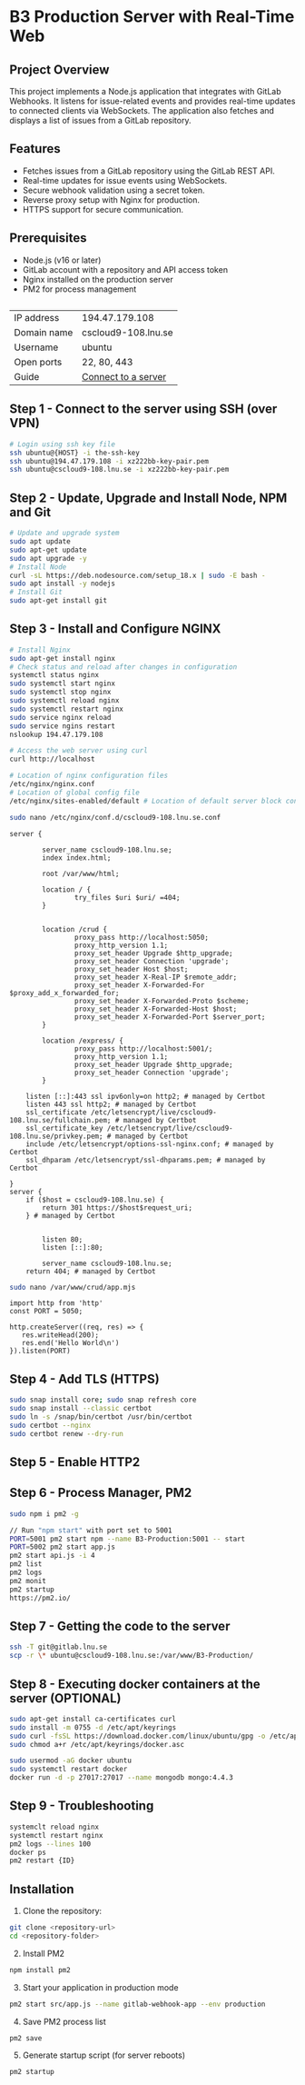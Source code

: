 # B3 Production Server with Real-Time Web

## Project Overview

This project implements a Node.js application that integrates with GitLab Webhooks. It listens for issue-related events and provides real-time updates to connected clients via WebSockets. The application also fetches and displays a list of issues from a GitLab repository.

## Features

- Fetches issues from a GitLab repository using the GitLab REST API.
- Real-time updates for issue events using WebSockets.
- Secure webhook validation using a secret token.
- Reverse proxy setup with Nginx for production.
- HTTPS support for secure communication.

## Prerequisites

- Node.js (v16 or later)
- GitLab account with a repository and API access token
- Nginx installed on the production server
- PM2 for process management

##

|             |                                                                                                 |
| ----------- | ----------------------------------------------------------------------------------------------- |
| IP address  | 194.47.179.108                                                                                  |
| Domain name | cscloud9-108.lnu.se                                                                             |
| Username    | ubuntu                                                                                          |
| Open ports  | 22, 80, 443                                                                                     |
| Guide       | [Connect to a server](https://coursepress.lnu.se/manual/cscloud/education/03-connect-to-server) |

## Step 1 - Connect to the server using SSH (over VPN)

```bash
# Login using ssh key file
ssh ubuntu@{HOST} -i the-ssh-key
ssh ubuntu@194.47.179.108 -i xz222bb-key-pair.pem
ssh ubuntu@cscloud9-108.lnu.se -i xz222bb-key-pair.pem
```

## Step 2 - Update, Upgrade and Install Node, NPM and Git

```bash
# Update and upgrade system
sudo apt update
sudo apt-get update
sudo apt upgrade -y
# Install Node
curl -sL https://deb.nodesource.com/setup_18.x | sudo -E bash -
sudo apt install -y nodejs
# Install Git
sudo apt-get install git
```

## Step 3 - Install and Configure NGINX

```bash
# Install Nginx
sudo apt-get install nginx
# Check status and reload after changes in configuration
systemctl status nginx
sudo systemctl start nginx
sudo systemctl stop nginx
sudo systemctl reload nginx
sudo systemctl restart nginx
sudo service nginx reload
sudo service ngins restart
nslookup 194.47.179.108

# Access the web server using curl
curl http://localhost

# Location of nginx configuration files
/etc/nginx/nginx.conf
# Location of global config file
/etc/nginx/sites-enabled/default # Location of default server block config file.

sudo nano /etc/nginx/conf.d/cscloud9-108.lnu.se.conf
```

```code
server {

        server_name cscloud9-108.lnu.se;
        index index.html;

        root /var/www/html;

        location / {
                try_files $uri $uri/ =404;
        }


        location /crud {
                proxy_pass http://localhost:5050;
                proxy_http_version 1.1;
                proxy_set_header Upgrade $http_upgrade;
                proxy_set_header Connection 'upgrade';
                proxy_set_header Host $host;
                proxy_set_header X-Real-IP $remote_addr;
                proxy_set_header X-Forwarded-For $proxy_add_x_forwarded_for;
                proxy_set_header X-Forwarded-Proto $scheme;
                proxy_set_header X-Forwarded-Host $host;
                proxy_set_header X-Forwarded-Port $server_port;
        }

        location /express/ {
                proxy_pass http://localhost:5001/;
                proxy_http_version 1.1;
                proxy_set_header Upgrade $http_upgrade;
                proxy_set_header Connection 'upgrade';
        }

    listen [::]:443 ssl ipv6only=on http2; # managed by Certbot
    listen 443 ssl http2; # managed by Certbot
    ssl_certificate /etc/letsencrypt/live/cscloud9-108.lnu.se/fullchain.pem; # managed by Certbot
    ssl_certificate_key /etc/letsencrypt/live/cscloud9-108.lnu.se/privkey.pem; # managed by Certbot
    include /etc/letsencrypt/options-ssl-nginx.conf; # managed by Certbot
    ssl_dhparam /etc/letsencrypt/ssl-dhparams.pem; # managed by Certbot

}
server {
    if ($host = cscloud9-108.lnu.se) {
        return 301 https://$host$request_uri;
    } # managed by Certbot


        listen 80;
        listen [::]:80;

        server_name cscloud9-108.lnu.se;
    return 404; # managed by Certbot

```

```bash
sudo nano /var/www/crud/app.mjs
```

```code
import http from 'http'
const PORT = 5050;

http.createServer((req, res) => {
   res.writeHead(200);
   res.end('Hello World\n')
}).listen(PORT)
```

## Step 4 - Add TLS (HTTPS)

```bash
sudo snap install core; sudo snap refresh core
sudo snap install --classic certbot
sudo ln -s /snap/bin/certbot /usr/bin/certbot
sudo certbot --nginx
sudo certbot renew --dry-run

```

## Step 5 - Enable HTTP2

## Step 6 - Process Manager, PM2

```bash
sudo npm i pm2 -g

// Run "npm start" with port set to 5001
PORT=5001 pm2 start npm --name B3-Production:5001 -- start
PORT=5002 pm2 start app.js
pm2 start api.js -i 4
pm2 list
pm2 logs
pm2 monit
pm2 startup
https://pm2.io/
```

## Step 7 - Getting the code to the server

```bash
ssh -T git@gitlab.lnu.se
scp -r \* ubuntu@cscloud9-108.lnu.se:/var/www/B3-Production/
```

## Step 8 - Executing docker containers at the server (OPTIONAL)

```bash
sudo apt-get install ca-certificates curl
sudo install -m 0755 -d /etc/apt/keyrings
sudo curl -fsSL https://download.docker.com/linux/ubuntu/gpg -o /etc/apt/keyrings/docker.asc
sudo chmod a+r /etc/apt/keyrings/docker.asc

sudo usermod -aG docker ubuntu
sudo systemctl restart docker
docker run -d -p 27017:27017 --name mongodb mongo:4.4.3
```

## Step 9 - Troubleshooting

```bash
systemclt reload nginx
systemctl restart nginx
pm2 logs --lines 100
docker ps
pm2 restart {ID}

```

## Installation

1. Clone the repository:

```bash
git clone <repository-url>
cd <repository-folder>

```

2. Install PM2

```bash
npm install pm2
```

3. Start your application in production mode

```bash
pm2 start src/app.js --name gitlab-webhook-app --env production

```

4. Save PM2 process list

```bash
pm2 save

```

5. Generate startup script (for server reboots)

```bash
pm2 startup
```
